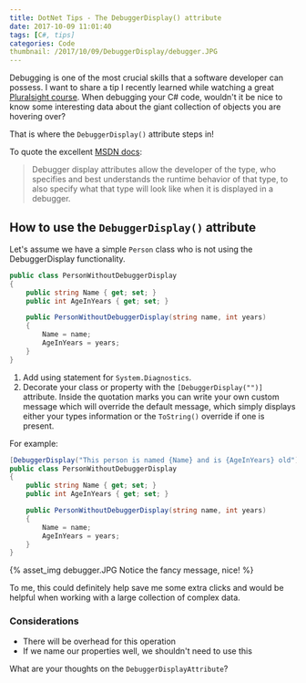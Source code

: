 ```yaml
---
title: DotNet Tips - The DebuggerDisplay() attribute
date: 2017-10-09 11:01:40
tags: [C#, tips]
categories: Code
thumbnail: /2017/10/09/DebuggerDisplay/debugger.JPG
---
```

Debugging is one of the most crucial skills that a software developer can possess. I want to share a tip I recently learned while watching a great [Pluralsight course](https://app.pluralsight.com/library/courses/csharp-tips-traps/table-of-contents). When debugging your C# code, wouldn't it be nice to know some interesting data about the giant collection of objects you are hovering over? 

That is where the `DebuggerDisplay()` attribute steps in!

<!-- more -->

To quote the excellent [MSDN docs](https://docs.microsoft.com/en-us/dotnet/framework/debug-trace-profile/enhancing-debugging-with-the-debugger-display-attributes):

> Debugger display attributes allow the developer of the type, who specifies and best understands the runtime behavior of that type, to also specify what that type will look like when it is displayed in a debugger. 

## How to use the `DebuggerDisplay()` attribute
Let's assume we have a simple `Person` class who is not using the DebuggerDisplay functionality.

```csharp
public class PersonWithoutDebuggerDisplay
{
    public string Name { get; set; }
    public int AgeInYears { get; set; }

    public PersonWithoutDebuggerDisplay(string name, int years)
    {
        Name = name;
        AgeInYears = years;
    }
}
```

1. Add using statement for `System.Diagnostics`.
2. Decorate your class or property with the `[DebuggerDisplay("")]` attribute. Inside the quotation marks you can write your own custom message which will override the default message, which simply displays either your types information or the `ToString()` override if one is present.

For example: 

```csharp
[DebuggerDisplay("This person is named {Name} and is {AgeInYears} old")]
public class PersonWithoutDebuggerDisplay
{
    public string Name { get; set; }
    public int AgeInYears { get; set; }

    public PersonWithoutDebuggerDisplay(string name, int years)
    {
        Name = name;
        AgeInYears = years;
    }
}
```

{% asset_img debugger.JPG Notice the fancy message, nice! %}

To me, this could definitely help save me some extra clicks and would be helpful when working with a large collection of complex data.

### Considerations

* There will be overhead for this operation
* If we name our properties well, we shouldn't need to use this

What are your thoughts on the `DebuggerDisplayAttribute`? 